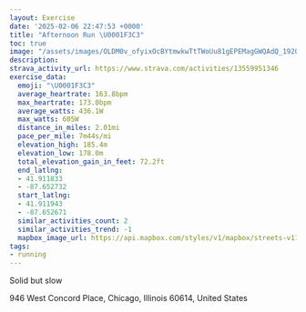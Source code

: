 ```yaml
---
layout: Exercise
date: '2025-02-06 22:47:53 +0000'
title: "Afternoon Run \U0001F3C3"
toc: true
image: "/assets/images/OLDM0v_ofyixOcBYtmwkwTtTWoUu81gEPEMagGWQAdQ_1920x1080.jpg.jpeg"
description:
strava_activity_url: https://www.strava.com/activities/13559951346
exercise_data:
  emoji: "\U0001F3C3"
  average_heartrate: 163.8bpm
  max_heartrate: 173.0bpm
  average_watts: 436.1W
  max_watts: 605W
  distance_in_miles: 2.01mi
  pace_per_mile: 7m44s/mi
  elevation_high: 185.4m
  elevation_low: 178.0m
  total_elevation_gain_in_feet: 72.2ft
  end_latlng:
  - 41.911833
  - -87.652732
  start_latlng:
  - 41.911943
  - -87.652671
  similar_activities_count: 2
  similar_activities_trend: -1
  mapbox_image_url: https://api.mapbox.com/styles/v1/mapbox/streets-v11/static/path-5+787af2-1.0(yux~F~__vOH%7CBA%60D%40%60%40EpF%40lBG~CB%7CGHdCCxABfDCDo%40%5EoBpAqCpBm%40%5CmAz%40YTa%40TiBrA_Aj%40u%40j%40k%40ZaAr%40WHa%40TgDdCeAp%40CAAEOy%40K%7B%40i%40qDI%5D%5DoC%40a%40G%7B%40FuAAwCBmAKkEGsIBUd%40m%40n%40gArAoBDAJDv%40r%40D%40HEfAgAfCoBt%40c%40f%40e%40l%40o%40bCkB%60CoB),pin-s-s+e5b22e(-87.65456,41.91085),pin-s-f+89ae00(-87.65551000000002,41.91269999999997)/auto/800x800?access_token=pk.eyJ1Ijoiam9zaGJlY2ttYW4iLCJhIjoiY205eWR2aDd1MWZ6djJrbXc4a3M0bWZleiJ9.XiG9OWkNcZk2QzjJbxLB4A
tags:
- running
---
```


Solid but slow

946 West Concord Place, Chicago, Illinois 60614, United States
